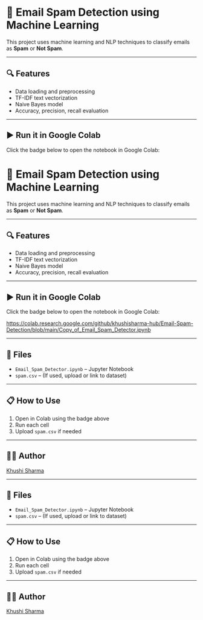 # 📧 Email Spam Detection using Machine Learning

This project uses machine learning and NLP techniques to classify emails as **Spam** or **Not Spam**.

---

## 🔍 Features

- Data loading and preprocessing
- TF-IDF text vectorization
- Naive Bayes model
- Accuracy, precision, recall evaluation

---

## ▶️ Run it in Google Colab

Click the badge below to open the notebook in Google Colab:
# 📧 Email Spam Detection using Machine Learning

This project uses machine learning and NLP techniques to classify emails as **Spam** or **Not Spam**.

---

## 🔍 Features

- Data loading and preprocessing
- TF-IDF text vectorization
- Naive Bayes model
- Accuracy, precision, recall evaluation

---

## ▶️ Run it in Google Colab

Click the badge below to open the notebook in Google Colab:

https://colab.research.google.com/github/khushisharma-hub/Email-Spam-Detection/blob/main/Copy_of_Email_Spam_Detector.ipynb

---

## 📁 Files

- `Email_Spam_Detector.ipynb` – Jupyter Notebook
- `spam.csv` – (If used, upload or link to dataset)

---

## 📋 How to Use

1. Open in Colab using the badge above
2. Run each cell
3. Upload `spam.csv` if needed

---

## 👩‍💻 Author

[Khushi Sharma](https://github.com/khushisharma-hub)


---

## 📁 Files

- `Email_Spam_Detector.ipynb` – Jupyter Notebook
- `spam.csv` – (If used, upload or link to dataset)

---

## 📋 How to Use

1. Open in Colab using the badge above
2. Run each cell
3. Upload `spam.csv` if needed

---

## 👩‍💻 Author

[Khushi Sharma](https://github.com/khushisharma-hub)
